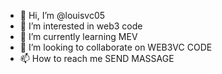 - 👋 Hi, I’m @louisvc05
- 👀 I’m interested in web3 code
- 🌱 I’m currently learning MEV
- 💞️ I’m looking to collaborate on WEB3VC CODE
- 📫 How to reach me SEND MASSAGE

<!---
louisvc05/louisvc05 is a ✨ special ✨ repository because its `README.md` (this file) appears on your GitHub profile.
You can click the Preview link to take a look at your changes.
--->
